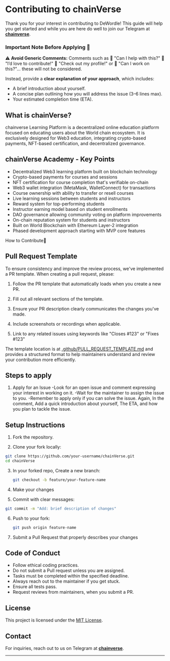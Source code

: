 # Contributing to chainVerse

Thank you for your interest in contributing to DeWordle! This guide will help you get started and while you are here do well to join our Telegram at [**chainverse**](https://t.me/+nfr3_9fyvDozYzI0).

### Important Note Before Applying 📝

⚠️ **Avoid Generic Comments:** Comments such as 🚫
"Can I help with this?" 🚫
"I’d love to contribute!" 🚫
"Check out my profile!" or 🚫
"Can I work on this?"... these will not be considered.

Instead, provide a **clear explanation of your approach**, which includes:

- A brief introduction about yourself.
- A concise plan outlining how you will address the issue (3–6 lines max).
- Your estimated completion time (ETA).

## What is chainVerse?

chainverse Learning Platform is a decentralized online education platform focused on educating users about the World chain ecosystem. It is exclusively designed for Web3 education, integrating crypto-based payments, NFT-based certification, and decentralized governance.


## chainVerse Academy - Key Points

- Decentralized Web3 learning platform built on blockchain technology
- Crypto-based payments for courses and sessions
- NFT certification for course completion that's verifiable on-chain
- Web3 wallet integration (MetaMask, WalletConnect) for transactions
- Course ownership with ability to transfer or resell courses
- Live learning sessions between students and instructors
- Reward system for top-performing students
- Instructor earning model based on student enrollments
- DAO governance allowing community voting on platform improvements
- On-chain reputation system for students and instructors
- Built on World Blockchain with Ethereum Layer-2 integration
- Phased development approach starting with MVP core features

How to Contribute🤝

## Pull Request Template

To ensure consistency and improve the review process, we've implemented a PR template. When creating a pull request, please:

1. Follow the PR template that automatically loads when you create a new PR.

2. Fill out all relevant sections of the template.

3. Ensure your PR description clearly communicates the changes you've made.

4. Include screenshots or recordings when applicable.

5. Link to any related issues using keywords like "Closes #123" or "Fixes #123"

The template location is at [.github/PULL_REQUEST_TEMPLATE.md](.github/PULL_REQUEST_TEMPLATE.md) and provides a structured format to help maintainers understand and review your contribution more efficiently.

## Steps to apply

1. Apply for an Issue
   -Look for an open issue and comment expressing your interest in working on it.
   -Wait for the maintainer to assign the issue to you.
   -Remember to apply only if you can solve the issue.
   Again, In the comment, Add a quick introduction about yourself, The ETA, and how you plan to tackle the issue.

## Setup Instructions

1. Fork the repository.

2. Clone your fork locally:

```bash
git clone https://github.com/your-username/chainVerse.git
cd chainVerse
```

3. In your forked repo, Create a new branch:

   ```bash
   git checkout -b feature/your-feature-name
   ```

4. Make your changes

5. Commit with clear messages:

```bash
git commit -m "Add: brief description of changes"
```

6. Push to your fork:

   ```bash
   git push origin feature-name
   ```

7. Submit a Pull Request that properly describes your changes

## Code of Conduct

- Follow ethical coding practices.
- Do not submit a Pull request unless you are assigned.
- Tasks must be completed within the specified deadline.
- Always reach out to the maintainer if you get stuck.
- Ensure all tests pass.
- Request reviews from maintainers, when you submit a PR.

## License

This project is licensed under the [MIT License](LICENSE).

## Contact

For inquiries, reach out to us on Telegram at [**chainverse**](https://t.me/+nfr3_9fyvDozYzI0).

---
